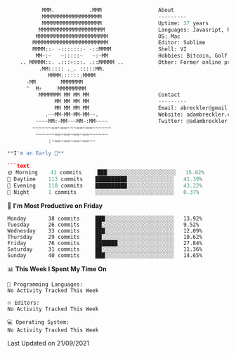 ```python
           MMM.           .MMM                  About
           MMMMMMMMMMMMMMMMMMM                  ---------
           MMMMMMMMMMMMMMMMMMM                  Uptime: 37 years    
          MMMMMMMMMMMMMMMMMMMMM                 Languages: Javasript, Python, PHP
         MMMMMMMMMMMMMMMMMMMMMMM                OS: Mac
        MMMMMMMMMMMMMMMMMMMMMMMM                Editor: Sublime
        MMMM::- -:::::::- -::MMMM               Shell: VI
         MM~:~   ~:::::~   ~:~MM                Hobbies: Bitcoin, Golf, Poker, Philosophy
    .. MMMMM::. .:::+:::. .::MMMMM ..           Other: Former online professional poker player
          .MM::::: ._. :::::MM.
             MMMM;:::::;MMMM
      -MM        MMMMMMM
      ^  M+     MMMMMMMMM
          MMMMMMM MM MM MM                      Contact
               MM MM MM MM                      ---------
               MM MM MM MM                      Email: abreckler@gmail..com
            .~~MM~MM~MM~MM~~.                   Website: adambreckler.com
         ~~~~MM:~MM~~~MM~:MM~~~~                Twitter: @adambreckler
        ~~~~~~==~==~~~==~==~~~~~~
         ~~~~~~==~==~==~==~~~~~~
             :~==~==~==~==~~

**I'm an Early 🐤** 

```text
🌞 Morning    41 commits     ███░░░░░░░░░░░░░░░░░░░░░░   15.02% 
🌆 Daytime    113 commits    ██████████░░░░░░░░░░░░░░░   41.39% 
🌃 Evening    118 commits    ██████████░░░░░░░░░░░░░░░   43.22% 
🌙 Night      1 commits      ░░░░░░░░░░░░░░░░░░░░░░░░░   0.37%

```
📅 **I'm Most Productive on Friday** 

```text
Monday       38 commits     ███░░░░░░░░░░░░░░░░░░░░░░   13.92% 
Tuesday      26 commits     ██░░░░░░░░░░░░░░░░░░░░░░░   9.52% 
Wednesday    33 commits     ███░░░░░░░░░░░░░░░░░░░░░░   12.09% 
Thursday     29 commits     ██░░░░░░░░░░░░░░░░░░░░░░░   10.62% 
Friday       76 commits     ███████░░░░░░░░░░░░░░░░░░   27.84% 
Saturday     31 commits     ██░░░░░░░░░░░░░░░░░░░░░░░   11.36% 
Sunday       40 commits     ███░░░░░░░░░░░░░░░░░░░░░░   14.65%

```


📊 **This Week I Spent My Time On** 

```text
💬 Programming Languages: 
No Activity Tracked This Week

🔥 Editors: 
No Activity Tracked This Week

💻 Operating System: 
No Activity Tracked This Week

```


 Last Updated on 21/09/2021
<!--END_SECTION:waka-->
